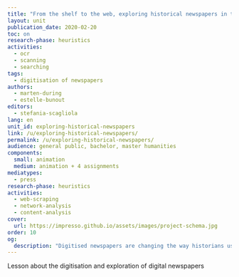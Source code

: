 ```yaml
---
title: "From the shelf to the web, exploring historical newspapers in the digital age"
layout: unit
publication_date: 2020-02-20
toc: on
research-phase: heuristics
activities: 
  - ocr 
  - scanning 
  - searching
tags:
  - digitisation of newspapers
authors: 
  - marten-during
  - estelle-bunout
editors: 
  - stefania-scagliola
lang: en
unit_id: exploring-historical-newspapers
link: /u/exploring-historical-newspapers/
permalink: /u/exploring-historical-newspapers/
audience: general public, bachelor, master humanities
components:
  small: animation
  medium: animation + 4 assignments
mediatypes: 
  - press
research-phase: heuristics
activities: 
  - web-scraping
  - network-analysis
  - content-analysis
cover:
  url: https://impresso.github.io/assets/images/project-schema.jpg
order: 10
og:
  description: "Digitised newspapers are changing the way historians use them as historical sources, and ask new skills for applying source criticism."
---
```

Lesson about the digitisation and exploration of digital newspapers 

<!-- more -->
